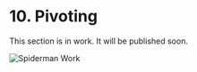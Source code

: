 # 10. Pivoting

This section is in work. It will be published soon.

![Spiderman Work](/images/Spiderman_work.png)